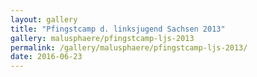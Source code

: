 ```yaml
---
layout: gallery
title: "Pfingstcamp d. linksjugend Sachsen 2013"
gallery: malusphaere/pfingstcamp-ljs-2013
permalink: /gallery/malusphaere/pfingstcamp-ljs-2013/
date: 2016-06-23
---
```

